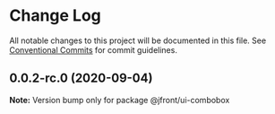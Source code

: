 # Change Log

All notable changes to this project will be documented in this file.
See [Conventional Commits](https://conventionalcommits.org) for commit guidelines.

## 0.0.2-rc.0 (2020-09-04)

**Note:** Version bump only for package @jfront/ui-combobox
